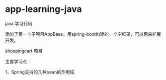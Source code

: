 # app-learning-java

java 学习代码

添加了第一个子项目AppBase，用spring-boot构建的一个空框架，可以用来扩展开发。

shoppingcart 项目

主要学习点：

1，Spring支持的几种bean的作用域

